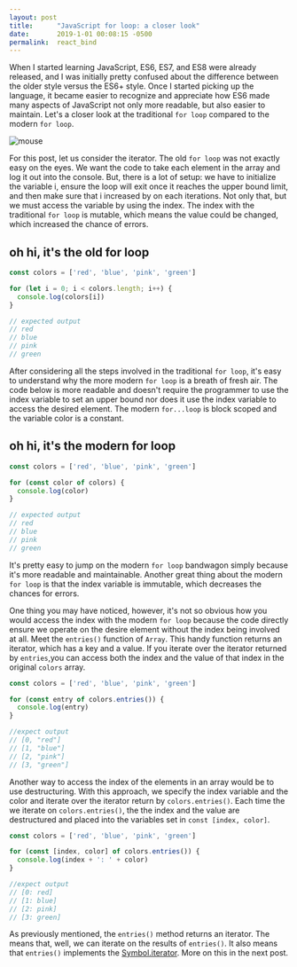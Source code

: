 ```yaml
---
layout: post
title:      "JavaScript for loop: a closer look"
date:       2019-1-01 00:08:15 -0500
permalink:  react_bind
---
```


When I started learning JavaScript, ES6, ES7, and ES8 were already released, and I was initially pretty confused about the difference between the older style versus the ES6+ style. Once I started picking up the language, it became easier to recognize and appreciate how ES6 made many aspects of JavaScript not only more readable, but also easier to maintain. Let's a closer look at the traditional `for loop` compared to the modern `for loop`.

![mouse](https://i.imgur.com/PkqpWMk.png "Mouse")

For this post, let us consider the iterator. The old `for loop` was not exactly easy on the eyes. We want the code to take each element in the array and log it out into the console. But, there is a lot of setup: we have to initialize the variable i, ensure the loop will exit once it reaches the upper bound limit, and then make sure that i increased by on each iterations. Not only that, but we must access the variable by using the index. The index with the traditional `for loop` is mutable, which means the value could be changed, which increased the chance of errors.

## oh hi, it's the old for loop
```javascript
const colors = ['red', 'blue', 'pink', 'green']

for (let i = 0; i < colors.length; i++) {
  console.log(colors[i])
}

// expected output
// red
// blue
// pink
// green
```
After considering all the steps involved in the traditional `for loop`, it's easy to understand why the more modern `for loop` is a breath of fresh air. The code below is more readable and doesn't require the programmer to use the index variable to set an upper bound nor does it use the index variable to access the desired element. The modern `for...loop` is block scoped and the variable color is a constant.

## oh hi, it's the modern for loop
```javascript
const colors = ['red', 'blue', 'pink', 'green']

for (const color of colors) {
  console.log(color)
}

// expected output
// red
// blue
// pink
// green
```

It's pretty easy to jump on the modern `for loop` bandwagon simply because it's more readable and maintainable. Another great thing about the modern `for loop` is that the index variable is immutable, which decreases the chances for errors. 

One thing you may have noticed, however, it's not so obvious how you would access the index with the modern `for loop` because the code directly ensure we operate on the desire element without the index being involved at all. Meet the `entries()` function of `Array`. This handy function returns an iterator, which has a key and a value. If you iterate over the iterator returned by `entries`,you can access both the index and the value of that index in the original `colors` array. 

```javascript
const colors = ['red', 'blue', 'pink', 'green']

for (const entry of colors.entries()) {
  console.log(entry)
}

//expect output
// [0, "red"]
// [1, "blue"]
// [2, "pink"]
// [3, "green"]
```

Another way to access the index of the elements in an array would be to use destructuring. With this approach, we specify the index variable and the color and iterate over the iterator return by `colors.entries()`. Each time the we iterate on `colors.entries()`, the the index and the value are destructured and placed into the variables set in `const [index, color]`.

```javascript
const colors = ['red', 'blue', 'pink', 'green']

for (const [index, color] of colors.entries()) {
  console.log(index + ': ' + color)
}

//expect output
// [0: red]
// [1: blue]
// [2: pink]
// [3: green]
```

As previously mentioned, the `entries()` method returns an iterator. The means that, well, we can iterate on the results of `entries()`. It also means that `entries()` implements the [Symbol.iterator](). More on this in the next post.


